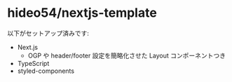 # hideo54/nextjs-template

以下がセットアップ済みです:

* Next.js
    * OGP や header/footer 設定を簡略化させた Layout コンポーネントつき
* TypeScript
* styled-components
